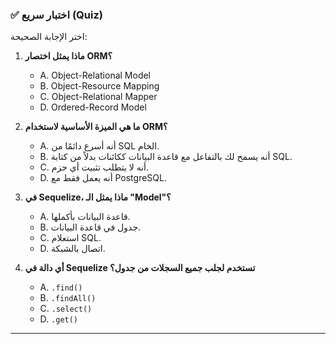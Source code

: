 ### ✅ اختبار سريع (Quiz)
اختر الإجابة الصحيحة:

1.  **ماذا يمثل اختصار ORM؟**
    * A. Object-Relational Model
    * B. Object-Resource Mapping
    * C. Object-Relational Mapper
    * D. Ordered-Record Model

2.  **ما هي الميزة الأساسية لاستخدام ORM؟**
    * A. أنه أسرع دائمًا من SQL الخام.
    * B. أنه يسمح لك بالتفاعل مع قاعدة البيانات ككائنات بدلاً من كتابة SQL.
    * C. أنه لا يتطلب تثبيت أي حزم.
    * D. أنه يعمل فقط مع PostgreSQL.

3.  **في Sequelize، ماذا يمثل الـ "Model"؟**
    * A. قاعدة البيانات بأكملها.
    * B. جدول في قاعدة البيانات.
    * C. استعلام SQL.
    * D. اتصال بالشبكة.

4.  **أي دالة في Sequelize تستخدم لجلب جميع السجلات من جدول؟**
    * A. `.find()`
    * B. `.findAll()`
    * C. `.select()`
    * D. `.get()`

---